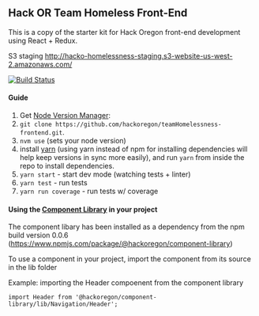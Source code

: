 ## Hack OR Team Homeless Front-End

This is a copy of the starter kit for Hack Oregon front-end development using React + Redux.

S3 staging
http://hacko-homelessness-staging.s3-website-us-west-2.amazonaws.com/

[![Build Status](https://travis-ci.org/hackoregon/teamHomelessness-frontend.svg?branch=master)](https://travis-ci.org/hackoregon/teamHomelessness-frontend)

#### Guide

1. Get [Node Version Manager](https://github.com/creationix/nvm#install-script):
2. `git clone https://github.com/hackoregon/teamHomelessness-frontend.git`.
3. `nvm use` (sets your node version)
4. install [yarn](https://yarnpkg.com/en/docs/install) (using yarn instead of npm for installing dependencies will help keep versions in sync more easily), and run `yarn` from inside the repo to install dependencies.
5. `yarn start` - start dev mode (watching tests + linter)
6. `yarn test` - run tests
7. `yarn run coverage` - run tests w/ coverage

#### Using the [Component Library](https://github.com/hackoregon/component-library) in your project

The component libary has been installed as a dependency from the npm build version 0.0.6 (https://www.npmjs.com/package/@hackoregon/component-library)

To use a component in your project, import the component from its source in the lib folder

Example: importing the Header compoenent from the component library

`import Header from '@hackoregon/component-library/lib/Navigation/Header';`
